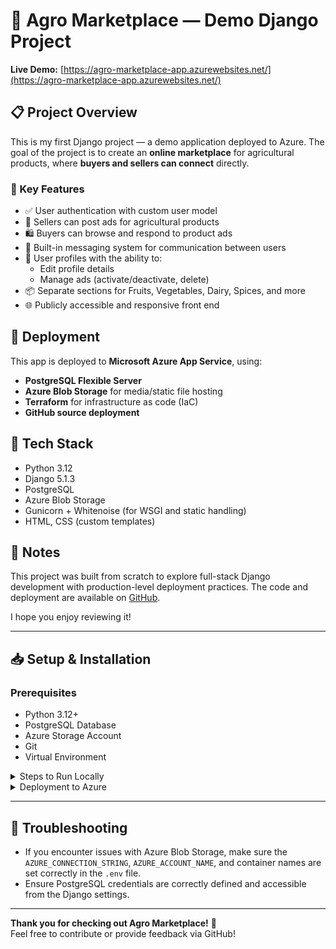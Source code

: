 # 🌾 Agro Marketplace — Demo Django Project

**Live Demo:** [https://agro-marketplace-app.azurewebsites.net/](https://agro-marketplace-app.azurewebsites.net/)

## 📋 Project Overview

This is my first Django project — a demo application deployed to Azure. The goal of the project is to create an **online marketplace** for agricultural products, where **buyers and sellers can connect** directly.

### 🔑 Key Features

* ✅ User authentication with custom user model
* 🛒 Sellers can post ads for agricultural products
* 🛍️ Buyers can browse and respond to product ads
* 💬 Built-in messaging system for communication between users
* 👤 User profiles with the ability to:
  * Edit profile details
  * Manage ads (activate/deactivate, delete)
* 📦 Separate sections for Fruits, Vegetables, Dairy, Spices, and more
* 🌐 Publicly accessible and responsive front end

## 🚀 Deployment

This app is deployed to **Microsoft Azure App Service**, using:

* **PostgreSQL Flexible Server**
* **Azure Blob Storage** for media/static file hosting
* **Terraform** for infrastructure as code (IaC)
* **GitHub source deployment**

## 👷️ Tech Stack

* Python 3.12
* Django 5.1.3
* PostgreSQL
* Azure Blob Storage
* Gunicorn + Whitenoise (for WSGI and static handling)
* HTML, CSS (custom templates)

## 📌 Notes

This project was built from scratch to explore full-stack Django development with production-level deployment practices. The code and deployment are available on [GitHub](https://github.com/Aleksey-Kostov/agro_marketplace).

I hope you enjoy reviewing it!

---

## 📥 Setup & Installation

### Prerequisites

- Python 3.12+
- PostgreSQL Database
- Azure Storage Account
- Git
- Virtual Environment

<details>
<summary>Steps to Run Locally</summary>

1. **Clone the repository**

    ```bash
    git clone https://github.com/Aleksey-Kostov/agro_marketplace.git
    cd agro_marketplace
    ```

2. **Set up a virtual environment**

    ```bash
    python -m venv .venv
    # On Windows:
    .venv\Scripts\activate
    # On Mac/Linux:
    source .venv/bin/activate
    ```

3. **Install dependencies**

    ```bash
    pip install -r requirements.txt
    ```

4. **Create your `.env` file from the example**

    ```bash
    cp .env.example .env
    ```

    - Fill in your PostgreSQL and Azure Blob Storage credentials in the `.env` file.

5. **Run migrations to set up the database**

    ```bash
    python manage.py migrate
    ```

6. **Create a superuser for accessing the Django admin**

    ```bash
    python manage.py createsuperuser
    ```

7. **Run the development server**

    ```bash
    python manage.py runserver
    ```

Your application should now be running locally at `http://127.0.0.1:8000`.

</details>

<details>
<summary>Deployment to Azure</summary>

This project is deployed using **Terraform** to manage the infrastructure on Microsoft Azure.

### Steps:

1. **Provision Azure resources** (App Service, PostgreSQL, Azure Blob Storage):

    ```bash
    terraform init
    terraform apply
    ```

2. **Deploy the app**:

    - Connect your GitHub repository to Azure App Service for automatic deployment.
    - Ensure your environment variables (Azure Storage and PostgreSQL) are set in the Azure Portal.

</details>

---

## 🔧 Troubleshooting

- If you encounter issues with Azure Blob Storage, make sure the `AZURE_CONNECTION_STRING`, `AZURE_ACCOUNT_NAME`, and container names are set correctly in the `.env` file.
- Ensure PostgreSQL credentials are correctly defined and accessible from the Django settings.

---

**Thank you for checking out Agro Marketplace!** 🌾  
Feel free to contribute or provide feedback via GitHub!
